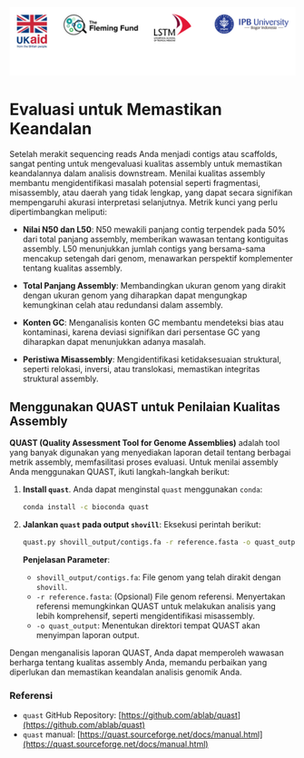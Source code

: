 ![collaboration-logo](../IM/Github_image_banner.png)

# **Evaluasi untuk Memastikan Keandalan**

Setelah merakit sequencing reads Anda menjadi contigs atau scaffolds, sangat penting untuk mengevaluasi kualitas assembly untuk memastikan keandalannya dalam analisis downstream. Menilai kualitas assembly membantu mengidentifikasi masalah potensial seperti fragmentasi, misassembly, atau daerah yang tidak lengkap, yang dapat secara signifikan mempengaruhi akurasi interpretasi selanjutnya. Metrik kunci yang perlu dipertimbangkan meliputi:

- **Nilai N50 dan L50**: N50 mewakili panjang contig terpendek pada 50% dari total panjang assembly, memberikan wawasan tentang kontiguitas assembly. L50 menunjukkan jumlah contigs yang bersama-sama mencakup setengah dari genom, menawarkan perspektif komplementer tentang kualitas assembly.

- **Total Panjang Assembly**: Membandingkan ukuran genom yang dirakit dengan ukuran genom yang diharapkan dapat mengungkap kemungkinan celah atau redundansi dalam assembly.

- **Konten GC**: Menganalisis konten GC membantu mendeteksi bias atau kontaminasi, karena deviasi signifikan dari persentase GC yang diharapkan dapat menunjukkan adanya masalah.

- **Peristiwa Misassembly**: Mengidentifikasi ketidaksesuaian struktural, seperti relokasi, inversi, atau translokasi, memastikan integritas struktural assembly.

## Menggunakan QUAST untuk Penilaian Kualitas Assembly

**QUAST (Quality Assessment Tool for Genome Assemblies)** adalah tool yang banyak digunakan yang menyediakan laporan detail tentang berbagai metrik assembly, memfasilitasi proses evaluasi. Untuk menilai assembly Anda menggunakan QUAST, ikuti langkah-langkah berikut:

1. **Install `quast`**. Anda dapat menginstal `quast` menggunakan `conda`:
   ```bash
   conda install -c bioconda quast
   ```

2. **Jalankan `quast` pada output `shovill`**: Eksekusi perintah berikut:
   ```bash
   quast.py shovill_output/contigs.fa -r reference.fasta -o quast_output
   ```

   **Penjelasan Parameter**:
   - `shovill_output/contigs.fa`: File genom yang telah dirakit dengan `shovill`.
   - `-r reference.fasta`: (Opsional) File genom referensi. Menyertakan referensi memungkinkan QUAST untuk melakukan analisis yang lebih komprehensif, seperti mengidentifikasi misassembly.
   - `-o quast_output`: Menentukan direktori tempat QUAST akan menyimpan laporan output.

Dengan menganalisis laporan QUAST, Anda dapat memperoleh wawasan berharga tentang kualitas assembly Anda, memandu perbaikan yang diperlukan dan memastikan keandalan analisis genomik Anda.

### Referensi

- `quast` GitHub Repository: [https://github.com/ablab/quast](https://github.com/ablab/quast)
- `quast` manual: [https://quast.sourceforge.net/docs/manual.html](https://quast.sourceforge.net/docs/manual.html)
